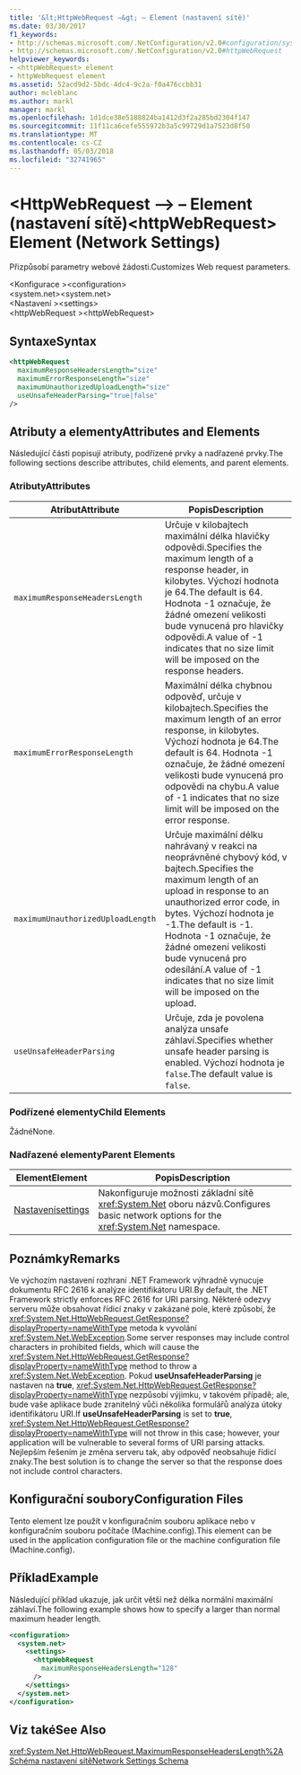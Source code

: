 ```yaml
---
title: '&lt;HttpWebRequest –&gt; – Element (nastavení sítě)'
ms.date: 03/30/2017
f1_keywords:
- http://schemas.microsoft.com/.NetConfiguration/v2.0#configuration/system.net/settings/httpWebRequest
- http://schemas.microsoft.com/.NetConfiguration/v2.0#httpWebRequest
helpviewer_keywords:
- <httpWebRequest> element
- httpWebRequest element
ms.assetid: 52acd9d2-5bdc-4dc4-9c2a-f0a476ccbb31
author: mcleblanc
ms.author: markl
manager: markl
ms.openlocfilehash: 1d1dce38e5188824ba1412d3f2a285bd2304f147
ms.sourcegitcommit: 11f11ca6cefe555972b3a5c99729d1a7523d8f50
ms.translationtype: MT
ms.contentlocale: cs-CZ
ms.lasthandoff: 05/03/2018
ms.locfileid: "32741965"
---
```

# <a name="lthttpwebrequestgt-element-network-settings"></a><span data-ttu-id="04502-102">&lt;HttpWebRequest –&gt; – Element (nastavení sítě)</span><span class="sxs-lookup"><span data-stu-id="04502-102">&lt;httpWebRequest&gt; Element (Network Settings)</span></span>
<span data-ttu-id="04502-103">Přizpůsobí parametry webové žádosti.</span><span class="sxs-lookup"><span data-stu-id="04502-103">Customizes Web request parameters.</span></span>  
  
 <span data-ttu-id="04502-104">\<Konfigurace ></span><span class="sxs-lookup"><span data-stu-id="04502-104">\<configuration></span></span>  
<span data-ttu-id="04502-105">\<system.net></span><span class="sxs-lookup"><span data-stu-id="04502-105">\<system.net></span></span>  
<span data-ttu-id="04502-106">\<Nastavení ></span><span class="sxs-lookup"><span data-stu-id="04502-106">\<settings></span></span>  
<span data-ttu-id="04502-107">\<httpWebRequest ></span><span class="sxs-lookup"><span data-stu-id="04502-107">\<httpWebRequest></span></span>  
  
## <a name="syntax"></a><span data-ttu-id="04502-108">Syntaxe</span><span class="sxs-lookup"><span data-stu-id="04502-108">Syntax</span></span>  
  
```xml  
<httpWebRequest  
  maximumResponseHeadersLength="size"  
  maximumErrorResponseLength="size"  
  maximumUnauthorizedUploadLength="size"  
  useUnsafeHeaderParsing="true|false"  
/>  
```  
  
## <a name="attributes-and-elements"></a><span data-ttu-id="04502-109">Atributy a elementy</span><span class="sxs-lookup"><span data-stu-id="04502-109">Attributes and Elements</span></span>  
 <span data-ttu-id="04502-110">Následující části popisují atributy, podřízené prvky a nadřazené prvky.</span><span class="sxs-lookup"><span data-stu-id="04502-110">The following sections describe attributes, child elements, and parent elements.</span></span>  
  
### <a name="attributes"></a><span data-ttu-id="04502-111">Atributy</span><span class="sxs-lookup"><span data-stu-id="04502-111">Attributes</span></span>  
  
|<span data-ttu-id="04502-112">**Atribut**</span><span class="sxs-lookup"><span data-stu-id="04502-112">**Attribute**</span></span>|<span data-ttu-id="04502-113">**Popis**</span><span class="sxs-lookup"><span data-stu-id="04502-113">**Description**</span></span>|  
|-------------------|---------------------|  
|`maximumResponseHeadersLength`|<span data-ttu-id="04502-114">Určuje v kilobajtech maximální délka hlavičky odpovědi.</span><span class="sxs-lookup"><span data-stu-id="04502-114">Specifies the maximum length of a response header, in kilobytes.</span></span> <span data-ttu-id="04502-115">Výchozí hodnota je 64.</span><span class="sxs-lookup"><span data-stu-id="04502-115">The default is 64.</span></span> <span data-ttu-id="04502-116">Hodnota -1 označuje, že žádné omezení velikosti bude vynucená pro hlavičky odpovědi.</span><span class="sxs-lookup"><span data-stu-id="04502-116">A value of -1 indicates that no size limit will be imposed on the response headers.</span></span>|  
|`maximumErrorResponseLength`|<span data-ttu-id="04502-117">Maximální délka chybnou odpověď, určuje v kilobajtech.</span><span class="sxs-lookup"><span data-stu-id="04502-117">Specifies the maximum length of an error response, in kilobytes.</span></span> <span data-ttu-id="04502-118">Výchozí hodnota je 64.</span><span class="sxs-lookup"><span data-stu-id="04502-118">The default is 64.</span></span> <span data-ttu-id="04502-119">Hodnota -1 označuje, že žádné omezení velikosti bude vynucená pro odpovědi na chybu.</span><span class="sxs-lookup"><span data-stu-id="04502-119">A value of -1 indicates that no size limit will be imposed on the error response.</span></span>|  
|`maximumUnauthorizedUploadLength`|<span data-ttu-id="04502-120">Určuje maximální délku nahrávaný v reakci na neoprávněné chybový kód, v bajtech.</span><span class="sxs-lookup"><span data-stu-id="04502-120">Specifies the maximum length of an upload in response to an unauthorized error code, in bytes.</span></span> <span data-ttu-id="04502-121">Výchozí hodnota je -1.</span><span class="sxs-lookup"><span data-stu-id="04502-121">The default is -1.</span></span> <span data-ttu-id="04502-122">Hodnota -1 označuje, že žádné omezení velikosti bude vynucená pro odesílání.</span><span class="sxs-lookup"><span data-stu-id="04502-122">A value of -1 indicates that no size limit will be imposed on the upload.</span></span>|  
|`useUnsafeHeaderParsing`|<span data-ttu-id="04502-123">Určuje, zda je povolena analýza unsafe záhlaví.</span><span class="sxs-lookup"><span data-stu-id="04502-123">Specifies whether unsafe header parsing is enabled.</span></span> <span data-ttu-id="04502-124">Výchozí hodnota je `false`.</span><span class="sxs-lookup"><span data-stu-id="04502-124">The default value is `false`.</span></span>|  
  
### <a name="child-elements"></a><span data-ttu-id="04502-125">Podřízené elementy</span><span class="sxs-lookup"><span data-stu-id="04502-125">Child Elements</span></span>  
 <span data-ttu-id="04502-126">Žádné</span><span class="sxs-lookup"><span data-stu-id="04502-126">None.</span></span>  
  
### <a name="parent-elements"></a><span data-ttu-id="04502-127">Nadřazené elementy</span><span class="sxs-lookup"><span data-stu-id="04502-127">Parent Elements</span></span>  
  
|<span data-ttu-id="04502-128">**Element**</span><span class="sxs-lookup"><span data-stu-id="04502-128">**Element**</span></span>|<span data-ttu-id="04502-129">**Popis**</span><span class="sxs-lookup"><span data-stu-id="04502-129">**Description**</span></span>|  
|-----------------|---------------------|  
|[<span data-ttu-id="04502-130">Nastavení</span><span class="sxs-lookup"><span data-stu-id="04502-130">settings</span></span>](../../../../../docs/framework/configure-apps/file-schema/network/settings-element-network-settings.md)|<span data-ttu-id="04502-131">Nakonfiguruje možnosti základní sítě <xref:System.Net> oboru názvů.</span><span class="sxs-lookup"><span data-stu-id="04502-131">Configures basic network options for the <xref:System.Net> namespace.</span></span>|  
  
## <a name="remarks"></a><span data-ttu-id="04502-132">Poznámky</span><span class="sxs-lookup"><span data-stu-id="04502-132">Remarks</span></span>  
 <span data-ttu-id="04502-133">Ve výchozím nastavení rozhraní .NET Framework výhradně vynucuje dokumentu RFC 2616 k analýze identifikátoru URI.</span><span class="sxs-lookup"><span data-stu-id="04502-133">By default, the .NET Framework strictly enforces RFC 2616 for URI parsing.</span></span> <span data-ttu-id="04502-134">Některé odezvy serveru může obsahovat řídicí znaky v zakázané pole, které způsobí, že <xref:System.Net.HttpWebRequest.GetResponse?displayProperty=nameWithType> metoda k vyvolání <xref:System.Net.WebException>.</span><span class="sxs-lookup"><span data-stu-id="04502-134">Some server responses may include control characters in prohibited fields, which will cause the <xref:System.Net.HttpWebRequest.GetResponse?displayProperty=nameWithType> method to throw a <xref:System.Net.WebException>.</span></span> <span data-ttu-id="04502-135">Pokud **useUnsafeHeaderParsing** je nastaven na **true**, <xref:System.Net.HttpWebRequest.GetResponse?displayProperty=nameWithType> nezpůsobí výjimku, v takovém případě; ale, bude vaše aplikace bude zranitelný vůči několika formulářů analýza útoky identifikátoru URI.</span><span class="sxs-lookup"><span data-stu-id="04502-135">If **useUnsafeHeaderParsing** is set to **true**, <xref:System.Net.HttpWebRequest.GetResponse?displayProperty=nameWithType> will not throw in this case; however, your application will be vulnerable to several forms of URI parsing attacks.</span></span> <span data-ttu-id="04502-136">Nejlepším řešením je změna serveru tak, aby odpověď neobsahuje řídicí znaky.</span><span class="sxs-lookup"><span data-stu-id="04502-136">The best solution is to change the server so that the response does not include control characters.</span></span>  
  
## <a name="configuration-files"></a><span data-ttu-id="04502-137">Konfigurační soubory</span><span class="sxs-lookup"><span data-stu-id="04502-137">Configuration Files</span></span>  
 <span data-ttu-id="04502-138">Tento element lze použít v konfiguračním souboru aplikace nebo v konfiguračním souboru počítače (Machine.config).</span><span class="sxs-lookup"><span data-stu-id="04502-138">This element can be used in the application configuration file or the machine configuration file (Machine.config).</span></span>  
  
## <a name="example"></a><span data-ttu-id="04502-139">Příklad</span><span class="sxs-lookup"><span data-stu-id="04502-139">Example</span></span>  
 <span data-ttu-id="04502-140">Následující příklad ukazuje, jak určit větší než délka normální maximální záhlaví.</span><span class="sxs-lookup"><span data-stu-id="04502-140">The following example shows how to specify a larger than normal maximum header length.</span></span>  
  
```xml  
<configuration>  
  <system.net>  
    <settings>  
      <httpWebRequest  
        maximumResponseHeadersLength="128"  
      />  
    </settings>  
  </system.net>  
</configuration>  
```  
  
## <a name="see-also"></a><span data-ttu-id="04502-141">Viz také</span><span class="sxs-lookup"><span data-stu-id="04502-141">See Also</span></span>  
 <xref:System.Net.HttpWebRequest.MaximumResponseHeadersLength%2A>  
 [<span data-ttu-id="04502-142">Schéma nastavení sítě</span><span class="sxs-lookup"><span data-stu-id="04502-142">Network Settings Schema</span></span>](../../../../../docs/framework/configure-apps/file-schema/network/index.md)
